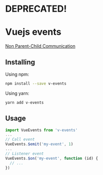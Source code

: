 # DEPRECATED!

# Vuejs events
[Non Parent-Child Communication](https://vuejs.org/v2/guide/components.html#Non-Parent-Child-Communication)

## Installing
Using npm:
```bash
npm install --save v-events
```

Using yarn:
```bash
yarn add v-events
```

## Usage
```javascript
import VueEvents from 'v-events'
...
// Call event
VueEvents.$emit('my-event', 1)
...
// Listener event
VueEvents.$on('my-event', function (id) {
  // ...
})
```

